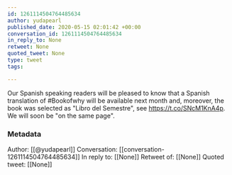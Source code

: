 ```yaml
---
id: 1261114504764485634
author: yudapearl
published_date: 2020-05-15 02:01:42 +00:00
conversation_id: 1261114504764485634
in_reply_to: None
retweet: None
quoted_tweet: None
type: tweet
tags:

---
```


Our Spanish speaking readers will be pleased to know that a Spanish translation of #Bookofwhy will be available next month and, moreover, the book was selected as "Libro del Semestre", see  https://t.co/SNcM1KnA4p. We will soon be "on the same  page".

### Metadata

Author: [[@yudapearl]]
Conversation: [[conversation-1261114504764485634]]
In reply to: [[None]]
Retweet of: [[None]]
Quoted tweet: [[None]]
